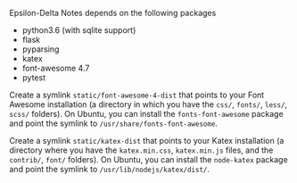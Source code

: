 Epsilon-Delta Notes depends on the following packages

- python3.6 (with sqlite support)
- flask
- pyparsing
- katex
- font-awesome 4.7
- pytest

Create a symlink `static/font-awesome-4-dist` that points to your Font Awesome installation (a directory in which you have the `css/`, `fonts/`, `less/`, `scss/` folders). On Ubuntu, you can install the `fonts-font-awesome` package and point the symlink to `/usr/share/fonts-font-awesome`.

Create a symlink `static/katex-dist` that points to your Katex installation (a directory where you have the `katex.min.css`, `katex.min.js` files, and the `contrib/`, `font/` folders). On Ubuntu, you can install the `node-katex` package and point the symlink to `/usr/lib/nodejs/katex/dist/`.

